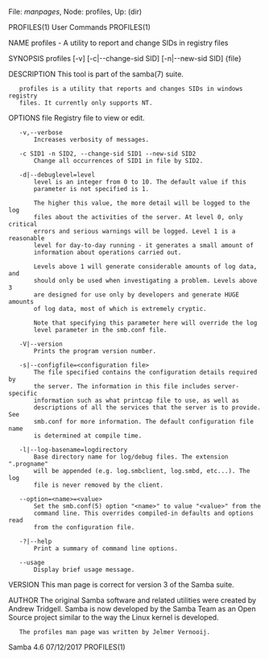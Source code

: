 File: *manpages*,  Node: profiles,  Up: (dir)

PROFILES(1)                      User Commands                     PROFILES(1)



NAME
       profiles - A utility to report and change SIDs in registry files

SYNOPSIS
       profiles [-v] [-c|--change-sid SID] [-n|--new-sid SID] {file}

DESCRIPTION
       This tool is part of the samba(7) suite.

       profiles is a utility that reports and changes SIDs in windows registry
       files. It currently only supports NT.

OPTIONS
       file
           Registry file to view or edit.

       -v,--verbose
           Increases verbosity of messages.

       -c SID1 -n SID2, --change-sid SID1 --new-sid SID2
           Change all occurrences of SID1 in file by SID2.

       -d|--debuglevel=level
           level is an integer from 0 to 10. The default value if this
           parameter is not specified is 1.

           The higher this value, the more detail will be logged to the log
           files about the activities of the server. At level 0, only critical
           errors and serious warnings will be logged. Level 1 is a reasonable
           level for day-to-day running - it generates a small amount of
           information about operations carried out.

           Levels above 1 will generate considerable amounts of log data, and
           should only be used when investigating a problem. Levels above 3
           are designed for use only by developers and generate HUGE amounts
           of log data, most of which is extremely cryptic.

           Note that specifying this parameter here will override the log
           level parameter in the smb.conf file.

       -V|--version
           Prints the program version number.

       -s|--configfile=<configuration file>
           The file specified contains the configuration details required by
           the server. The information in this file includes server-specific
           information such as what printcap file to use, as well as
           descriptions of all the services that the server is to provide. See
           smb.conf for more information. The default configuration file name
           is determined at compile time.

       -l|--log-basename=logdirectory
           Base directory name for log/debug files. The extension ".progname"
           will be appended (e.g. log.smbclient, log.smbd, etc...). The log
           file is never removed by the client.

       --option=<name>=<value>
           Set the smb.conf(5) option "<name>" to value "<value>" from the
           command line. This overrides compiled-in defaults and options read
           from the configuration file.

       -?|--help
           Print a summary of command line options.

       --usage
           Display brief usage message.

VERSION
       This man page is correct for version 3 of the Samba suite.

AUTHOR
       The original Samba software and related utilities were created by
       Andrew Tridgell. Samba is now developed by the Samba Team as an Open
       Source project similar to the way the Linux kernel is developed.

       The profiles man page was written by Jelmer Vernooij.



Samba 4.6                         07/12/2017                       PROFILES(1)
